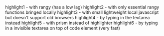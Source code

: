highlight1 - with rangy (has a low lag)
highlight2 - with only essential rangy functions bringed locally
highlight3 - with small lightweight local javascript but doesn't support old browsers
highlight4 - by typing in the textarea instead
highlight5 - with prism instead of highlighter
highlight6 - by typing in a invisible textarea on top of code element (very fast)